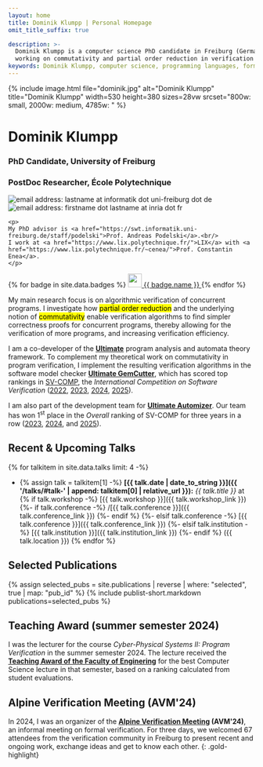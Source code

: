 ```yaml
---
layout: home
title: Dominik Klumpp | Personal Homepage
omit_title_suffix: true

description: >-
  Dominik Klumpp is a computer science PhD candidate in Freiburg (Germany),
  working on commutativity and partial order reduction in verification of concurrent programs.
keywords: Dominik Klumpp, computer science, programming languages, formal methods, verification, commutativity, partial order reduction
---
```


<div id="banner">
  {% include image.html file="dominik.jpg" alt="Dominik Klumpp" title="Dominik Klumpp" width=530 height=380 sizes=28vw srcset="800w: small, 2000w: medium, 4785w: " %}
  <div id="main-info">
    <h1>Dominik Klumpp</h1>
    <h3>PhD Candidate, University of Freiburg</h3>
    <h3>PostDoc Researcher, &Eacute;cole Polytechnique</h3>
    <img alt="email address: lastname at informatik dot uni-freiburg dot de" class="mail" src="{{ '/images/mail_ufr.png' | relative_url }}" /><br/>
    <img alt="email address: firstname dot lastname at inria dot fr" class="mail" src="{{ '/images/mail_inria.png' | relative_url }}" />
    
    <p>
    My PhD advisor is <a href="https://swt.informatik.uni-freiburg.de/staff/podelski">Prof. Andreas Podelski</a>.<br/>
    I work at <a href="https://www.lix.polytechnique.fr/">LIX</a> with <a href="https://www.lix.polytechnique.fr/~cenea/">Prof. Constantin Enea</a>.
    </p>
  </div>
  <script type="application/ld+json">
{
  "@context": "http://schema.org/",
  "@type": "Person",

  "name": "Dominik Klumpp",
  "image": "https://dominik-klumpp.net/images/dominik.jpg",
  "jobTitle": "PhD candidate",
  "url": "https://dominik-klumpp.net",

  "affiliation" : {
    "@type": "CollegeOrUniversity",
    "@id": "https://uni-freiburg.de/",
    "name": "University of Freiburg",
    "address": "Germany"
  },
  "worksFor": {
    "@type": "ResearchOrganization",
    "name": "Chair for Software Engineering",
    "url": "https://swt.informatik.uni-freiburg.de/",
    "parentOrganization": { "@id": "https://uni-freiburg.de/" }
  },
  "colleague": {
    "@type": "Person",
    "familyName": "Podelski",
    "givenName": "Andreas",
    "jobTitle": "Professor",
    "url": "https://swt.informatik.uni-freiburg.de/staff/podelski"
  }
}
  </script>
</div>
<div id="badges">
{% for badge in site.data.badges %}
  <a class="badge" rel="me" target="_blank" href="{{ badge.link }}" title="{{ badge.name }}">
    <img src="{{ '/images/' | append: badge.icon | relative_url }}" width="28" height="28" alt="" />
    <span class="badge-label">{{ badge.name }}</span>
  </a>
{% endfor %}
</div>

My main research focus is on algorithmic verification of concurrent programs.
I investigate how <mark>partial order reduction</mark>
and the underlying notion of <mark>commutativity</mark>
enable verification algorithms to find simpler correctness proofs for concurrent programs,
thereby allowing for the verification of more programs,
and increasing verification efficiency.

I am a co-developer of the [**Ultimate**](https://ultimate-pa.org/) program analysis and automata theory framework.
To complement my theoretical work on commutativity in program verification, I implement the resulting verification algorithms in the software model checker [**Ultimate GemCutter**](https://ultimate-pa.org/?ui=tool&tool=gemcutter),
which has scored top rankings in [SV-COMP](https://sv-comp.sosy-lab.org/), the _International Competition on Software Verification_ ([2022](https://sv-comp.sosy-lab.org/2022/results/results-verified/), [2023](https://sv-comp.sosy-lab.org/2023/results/results-verified/), [2024](https://sv-comp.sosy-lab.org/2024/results/results-verified/), [2025](https://sv-comp.sosy-lab.org/2025/results/results-verified/)).

I am also part of the development team for [**Ultimate Automizer**](https://ultimate-pa.org/?ui=tool&tool=automizer).
Our team has won 1<sup>st</sup> place in the _Overall_ ranking of SV-COMP for three years in a row ([2023](https://sv-comp.sosy-lab.org/2023/results/results-verified/), [2024](https://sv-comp.sosy-lab.org/2024/results/results-verified/), and [2025](https://sv-comp.sosy-lab.org/2023/results/results-verified/)).

## Recent & Upcoming Talks

{% for talkitem in site.data.talks limit: 4 -%}
- {% assign talk = talkitem[1] -%}
  **[{{ talk.date | date_to_string }}]({{ '/talks/#talk-' | append: talkitem[0] | relative_url }}):** _{{ talk.title }}_
  at {% if talk.workshop -%}
    [{{ talk.workshop }}]({{ talk.workshop_link }})
    {%- if talk.conference -%} /[{{ talk.conference }}]({{ talk.conference_link }}) {%- endif %}
  {%- elsif talk.conference -%}
    [{{ talk.conference }}]({{ talk.conference_link }})
  {%- elsif talk.institution -%}
    [{{ talk.institution }}]({{ talk.institution_link }})
  {%- endif %} ({{ talk.location }})
{% endfor %}

## Selected Publications

{% assign selected_pubs = site.publications | reverse | where: "selected", true | map: "pub_id" %}
{% include publist-short.markdown publications=selected_pubs %}

## Teaching Award (summer semester 2024)

I was the lecturer for the course _Cyber-Physical Systems II: Program Verification_ in the summer semester 2024.
The lecture received the [**Teaching Award of the Faculty of Enginering**](https://www.tf.uni-freiburg.de/en/studies-and-teaching/teaching/quality-management-1)
for the best Computer Science lecture in that semester,
based on a ranking calculated from student evaluations.

## Alpine Verification Meeting (AVM'24)

In 2024, I was an organizer of the **[Alpine Verification Meeting](https://avm2024.informatik.uni-freiburg.de/) (AVM'24)**,
an informal meeting on formal verification.
For three days, we welcomed 67 attendees from the verification community in Freiburg to present recent and ongoing work, exchange ideas and get to know each other.
{: .gold-highlight}
